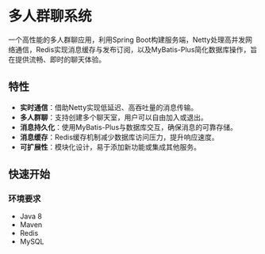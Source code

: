 # 多人群聊系统 

一个高性能的多人群聊应用，利用Spring Boot构建服务端，Netty处理高并发网络通信，Redis实现消息缓存与发布订阅，以及MyBatis-Plus简化数据库操作，旨在提供流畅、即时的聊天体验。

## 特性

- **实时通信**：借助Netty实现低延迟、高吞吐量的消息传输。
- **多人群聊**：支持创建多个聊天室，用户可以自由加入或退出。
- **消息持久化**：使用MyBatis-Plus与数据库交互，确保消息的可靠存储。
- **消息缓存**：Redis缓存机制减少数据库访问压力，提升响应速度。
- **可扩展性**：模块化设计，易于添加新功能或集成其他服务。

## 快速开始

### 环境要求

- Java 8
- Maven
- Redis
- MySQL
